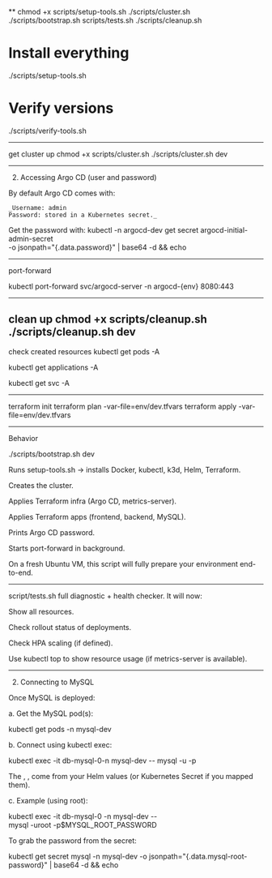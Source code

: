 **
chmod +x scripts/setup-tools.sh ./scripts/cluster.sh ./scripts/bootstrap.sh scripts/tests.sh ./scripts/cleanup.sh


# Install everything
./scripts/setup-tools.sh

# Verify versions
./scripts/verify-tools.sh

---
get cluster up
chmod +x scripts/cluster.sh
./scripts/cluster.sh dev

---
2. Accessing Argo CD (user and password)

By default Argo CD comes with:

    _Username: admin
    Password: stored in a Kubernetes secret._

Get the password with:
kubectl -n argocd-dev get secret argocd-initial-admin-secret \
-o jsonpath="{.data.password}" | base64 -d && echo

---
port-forward

kubectl port-forward svc/argocd-server -n argocd-{env} 8080:443

---
clean up
chmod +x scripts/cleanup.sh
./scripts/cleanup.sh dev
---
check created resources
kubectl get pods -A

kubectl get applications -A

kubectl get svc -A

----
terraform init
terraform plan -var-file=env/dev.tfvars
terraform apply -var-file=env/dev.tfvars


---
Behavior

./scripts/bootstrap.sh dev

Runs setup-tools.sh → installs Docker, kubectl, k3d, Helm, Terraform.

Creates the cluster.

Applies Terraform infra (Argo CD, metrics-server).

Applies Terraform apps (frontend, backend, MySQL).

Prints Argo CD password.

Starts port-forward in background.

On a fresh Ubuntu VM, this script will fully prepare your environment end-to-end.


---
script/tests.sh
full diagnostic + health checker. It will now:

Show all resources.

Check rollout status of deployments.

Check HPA scaling (if defined).

Use kubectl top to show resource usage (if metrics-server is available).


----
2. Connecting to MySQL

Once MySQL is deployed:

a. Get the MySQL pod(s):

kubectl get pods -n mysql-dev


b. Connect using kubectl exec:

kubectl exec -it db-mysql-0-n mysql-dev -- mysql -u<user> -p<password> <database>


The <user>, <password>, <database> come from your Helm values (or Kubernetes Secret if you mapped them).

c. Example (using root):

kubectl exec -it db-mysql-0 -n mysql-dev -- \
mysql -uroot -p$MYSQL_ROOT_PASSWORD


To grab the password from the secret:

kubectl get secret mysql -n mysql-dev -o jsonpath="{.data.mysql-root-password}" | base64 -d && echo
